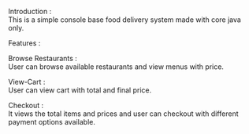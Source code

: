 Introduction : <br> 
This is a simple console base food delivery system made with core java only.

Features : <br>

Browse Restaurants : <br>
User can browse available restaurants and view menus with price.

View-Cart : <br>
User can view cart with total and final price.

Checkout : <br>
It views the total items and prices and user can checkout with different payment options available.

